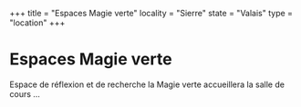 +++
title = "Espaces Magie verte"
locality = "Sierre"
state = "Valais"
type = "location"
+++

# Espaces Magie verte

Espace de réflexion et de recherche la Magie verte accueillera la salle de cours ...
